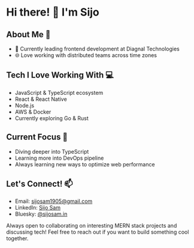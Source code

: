 # Hi there! 👋 I'm Sijo

## About Me 🚀
- 🎯 Currently leading frontend development at Diagnal Technologies
- 🌐 Love working with distributed teams across time zones

## Tech I Love Working With 💻
- JavaScript & TypeScript ecosystem
- React & React Native
- Node.js
- AWS & Docker
- Currently exploring Go & Rust

## Current Focus 🌱
- Diving deeper into TypeScript
- Learning more into DevOps pipeline 
- Always learning new ways to optimize web performance

## Let's Connect! 📫
- Email: sijosam1905@gmail.com
- LinkedIn: [Sijo Sam](https://www.linkedin.com/in/sijo-sam/)
- Bluesky: [@sijosam.in](https://bsky.app/profile/sijosam.in)

Always open to collaborating on interesting MERN stack projects and discussing tech! Feel free to reach out if you want to build something cool together.
